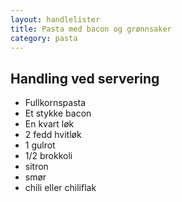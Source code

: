 ```yaml
---
layout: handlelister
title: Pasta med bacon og grønnsaker
category: pasta
---
```


## Handling ved servering

- Fullkornspasta
- Et stykke bacon
- En kvart løk
- 2 fedd hvitløk
- 1 gulrot
- 1/2 brokkoli
- sitron
- smør
- chili eller chiliflak

